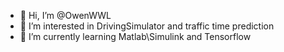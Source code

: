 - 👋 Hi, I’m @OwenWWL
- 👀 I’m interested in DrivingSimulator and traffic time prediction
- 🌱 I’m currently learning Matlab\Simulink and Tensorflow

<!---
OwenWWL/OwenWWL is a ✨ special ✨ repository because its `README.md` (this file) appears on your GitHub profile.
You can click the Preview link to take a look at your changes.
--->
